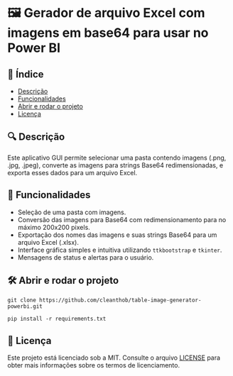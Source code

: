 # 🖼️ Gerador de arquivo Excel com imagens em base64 para usar no Power BI

## 📖 Índice

- [Descrição](#-descri%C3%A7%C3%A3o)
- [Funcionalidades](#-funcionalidades)
- [Abrir e rodar o projeto](#%EF%B8%8F-abrir-e-rodar-o-projeto)
- [Licença](#-licen%C3%A7a)

## 🔍 Descrição

Este aplicativo GUI permite selecionar uma pasta contendo imagens (.png, .jpg, .jpeg), converte as imagens para strings Base64 redimensionadas, e exporta esses dados para um arquivo Excel.

## 🚀 Funcionalidades
- Seleção de uma pasta com imagens.
- Conversão das imagens para Base64 com redimensionamento para no máximo 200x200 pixels.
- Exportação dos nomes das imagens e suas strings Base64 para um arquivo Excel (.xlsx).
- Interface gráfica simples e intuitiva utilizando `ttkbootstrap` e `tkinter`.
- Mensagens de status e alertas para o usuário.

## 🛠️ Abrir e rodar o projeto

  ```
  git clone https://github.com/cleanthob/table-image-generator-powerbi.git
  ```

  ```
  pip install -r requirements.txt
  ```
  
## 📄 Licença

Este projeto está licenciado sob a MIT. Consulte o arquivo [LICENSE](LICENSE) para obter mais informações sobre os termos de licenciamento.
